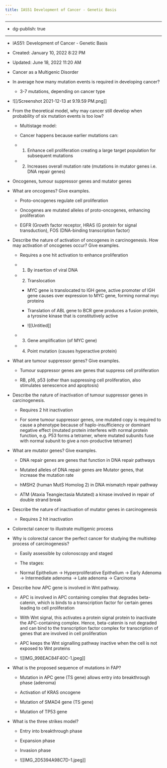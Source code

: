 ```yaml
---
title: IAS51 Development of Cancer - Genetic Basis
---
```


- --

- dg-publish: true

- --

- IAS51: Development of Cancer - Genetic Basis

- Created: January 10, 2022 8:22 PM

- Updated: June 18, 2022 11:20 AM

- Cancer as a Multigenic Disorder

- In average how many mutation events is required in developing cancer?
	 - 3-7 mutations, depending on cancer type

- ![[/Screenshot 2021-12-13 at 9.19.59 PM.png]]

- From the theoretical model, why may cancer still develop when probability of six mutation events is too low?
	 - Multistage model:

	 - Cancer happens because earlier mutations can:

	 - 1. Enhance cell proliferation creating a large target population for subsequent mutations

	 - 2. Increases overall mutation rate (mutations in mutator genes i.e. DNA repair genes)

- Oncogenes, tumour suppressor genes and mutator genes

- What are oncogenes? Give examples.
	 - Proto-oncogenes regulate cell proliferation

	 - Oncogenes are mutated alleles of proto-oncogenes, enhancing proliferation

	 - EGFR (Growth factor receptor, HRAS (G protein for signal transduction), FOS (DNA-binding transcription factor)

- Describe the nature of activation of oncogenes in carcinogenesis. How may activation of oncogenes occur? Give examples.
	 - Requires a one hit activation to enhance proliferation

	 - 1. By insertion of viral DNA

	 - 2. Translocation
		 - MYC gene is translocated to IGH gene, active promoter of IGH gene causes over expression to MYC gene, forming normal myc proteins

		 - Translation of ABL gene to BCR gene produces a fusion protein, a tyrosine kinase that is constitutively active

		 - ![[Untitled]]

	 - 3. Gene amplification (of MYC gene)

	 - 4. Point mutation (causes hyperactive protein)

- What are tumour suppressor genes? Give examples.
	 - Tumour suppressor genes are genes that suppress cell proliferation

	 - RB, p16, p53 (other than suppressing cell proliferation, also stimulates senescence and apoptosis)

- Describe the nature of inactivation of tumour suppressor genes in carcinogenesis.
	 - Requires 2 hit inactivation

	 - For some tumour suppressor genes, one mutated copy is required to cause a phenotype because of haplo-insufficiency or dominant negative effect (mutated protein interferes with normal protein function, e.g. P53 forms a tetramer, where mutated subunits fuse with normal subunit to give a non-productive tetramer)

- What are mutator genes? Give examples.
	 - DNA repair genes are genes that function in DNA repair pathways

	 - Mutated alleles of DNA repair genes are Mutator genes, that increase the mutation rate

	 - hMSH2 (human MutS Homolog 2) in DNA mismatch repair pathway

	 - ATM (Ataxia Teangiectasia Mutated) a kinase involved in repair of double strand break

- Describe the nature of inactivation of mutator genes in carcinogenesis
	 - Requires 2 hit inactivation

- Colorectal cancer to illustrate multigenic process

- Why is colorectal cancer the perfect cancer for studying the multistep process of carcinogenesis?
	 - Easily assessible by colonoscopy and staged

	 - The stages:

	 - Normal Epithelium → Hyperproliferative Epithelium → Early Adenoma → Intermediate adenoma → Late adenoma → Carcinoma

- Describe how APC gene is involved in Wnt pathway.
	 - APC is involved in APC containing complex that degrades beta-catenin, which is binds to a transcription factor for certain genes leading to cell proliferation

	 - With Wnt signal, this activates a protein signal protein to inactivate the APC-containing complex. Hence, beta-catenin is not degraded and can bind to the transcription factor complex for transcription of genes that are involved in cell proliferation

	 - APC keeps the Wnt signalling pathway inactive when the cell is not exposed to Wnt proteins

	 - ![[IMG_998EAC84F40C-1.jpeg]]

- What is the proposed sequence of mutations in FAP?
	 - Mutation in APC gene (TS gene) allows entry into breakthrough phase (adenoma)

	 - Activation of KRAS oncogene 

	 - Mutation of SMAD4 gene (TS gene)

	 - Mutation of TP53 gene

- What is the three strikes model?
	 - Entry into breakthrough phase

	 - Expansion phase

	 - Invasion phase

	 - ![[IMG_2D5394A98C7D-1.jpeg]]
